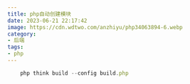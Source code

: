 ```yaml
---
title: php自动创建模块
date: 2023-06-21 22:17:42
image: https://cdn.wdtwo.com/anzhiyu/php34063894-6.webp
category: 
- 后端
tags: 
- php
---
```

```js
	php think build --config build.php
```
